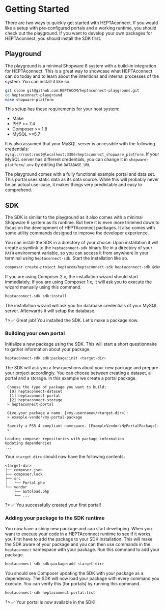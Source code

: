 # Getting Started

There are two ways to quickly get started with HEPTAconnect. If you would like a setup with pre-configured portals and a working runtime, you should check out the playground. If you want to develop your own packages for HEPTAconnect, you should install the SDK first.

## Playground

The playground is a minimal Shopware 6 system with a build-in integration for HEPTAconnect. This is a great way to showcase what HEPTAconnect can do today and to learn about the intentions and internal processes of the system. You can install it like so.

```sh
git clone git@github.com:HEPTACOM/heptaconnect-playground.git
cd heptaconnect-playground
make shopware-platform
```

This setup has these requirements for your host system:

* Make
* PHP >= 7.4
* Composer >= 1.8
* MySQL >=5.7

It is also assumed that your MySQL server is accessible with the following credentials: `mysql://root:root@localhost:3306/heptaconnect_shopware_platform`. If your MySQL server has different credentials, you can change it in `shopware-platform/.env` by editing the `DATABASE_URL`

The playground comes with a fully functional example portal and data set. This portal uses static data as its data source. While this will probably never be an actual use-case, it makes things very predictable and easy to comprehend.

## SDK

The SDK is similar to the playground as it also comes with a minimal Shopware 6 system as its runtime. But here it is even more trimmed down to focus on the development of HEPTAconnect packages. It also comes with some utility commands designed to improve the developer experience.

You can install the SDK in a directory of your choice. Upon installation it will create a symlink to the `heptaconnect-sdk` binary file in a directory of your `PATH` environment variable, so you can access it from anywhere in your terminal using `heptaconnect-sdk`. Start the installation like so.

```sh
composer create-project heptacom/heptaconnect-sdk heptaconnect-sdk @dev
```

If you are using Composer 2.x, the installation wizard should start immediately. If you are using Composer 1.x, it will ask you to execute the wizard manually using this command.

```sh
heptaconnect-sdk sdk:install
```

The installation wizard will ask you for database credentials of your MySQL server. Afterwards it will setup the database.

?> ✅ Great job! You installed the SDK. Let's make a package now.

### Building your own portal

Initialize a new package using the SDK. This will start a short questionnaire to gather information about your package.

```sh
heptaconnect-sdk sdk:package:init <target-dir>
```

The SDK will ask you a few questions about your new package and prepare your project accordingly. You can choose between creating a dataset, a portal and a storage. In this example we create a portal package.

```
 Choose the type of package you want to build:
  [0] heptaconnect-dataset
  [1] heptaconnect-portal
  [2] heptaconnect-storage
 > heptaconnect-portal

 Give your package a name. [<my-username>/<target-dir>]:
 > example-vendor/my-portal-package

 Specify a PSR-4 compliant namespace. [ExampleVendor\MyPortalPackage]:
 > 

Loading composer repositories with package information
Updating dependencies
...
```

Your `<target-dir>` should now have the following contents:

```
<target-dir>
├── composer.json
├── composer.lock
├── src
│   └── Portal.php
└── vendor
    └── autoload.php
    └── ...
```

?> ✅ You successfully created your first portal!

### Adding your package to the SDK runtime

You now have a shiny new package and can start developing. When you want to execute your code in a HEPTAconnect runtime to see if it works, you first have to add the package to your SDK installation. This will make the SDK aware of your package and you can then use commands in the `heptaconnect` namespace with your package. Run this command to add your package.

```sh
heptaconnect-sdk sdk:package:add <target-dir>
```

You should see Composer updating the SDK with your package as a dependency. The SDK will now load your package with every command you execute. You can verify this (for portals) by running this command.

```sh
heptaconnect-sdk heptaconnect:portal:list
```

?> ✅ Your portal is now available in the SDK!

